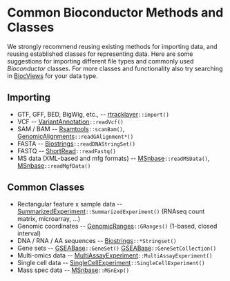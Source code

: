 # Common Bioconductor Methods and Classes

We strongly recommend reusing existing methods for importing data, and
reusing established classes for representing data. Here are some
suggestions for importing different file types and commonly used
_Bioconductor_ classes. For more classes and functionality also try
searching in [BiocViews](/packages) for your data type.

## Importing

+ GTF, GFF, BED, BigWig, etc., -- [rtracklayer][]`::import()`
+ VCF -- [VariantAnnotation][]`::readVcf()`
+ SAM / BAM -- [Rsamtools][]`::scanBam()`,
  [GenomicAlignments][]`::readGAlignment*()`
+ FASTA -- [Biostrings][]`::readDNAStringSet()`
+ FASTQ -- [ShortRead][]`::readFastq()`
+ MS data (XML-based and mfg formats) -- [MSnbase][]`::readMSData()`,
  [MSnbase][]`::readMgfData()`

## Common Classes

+ Rectangular feature x sample data --
  [SummarizedExperiment][]`::SummarizedExperiment()` (RNAseq count
  matrix, microarray, ...)
+ Genomic coordinates -- [GenomicRanges][]`::GRanges()` (1-based,
  closed interval)
+ DNA / RNA / AA sequences -- [Biostrings][]`::*Stringset()`
+ Gene sets -- [GSEABase][]`::GeneSet()`
  [GSEABase][]`::GeneSetCollection()`
+ Multi-omics data --
  [MultiAssayExperiment][]`::MultiAssayExperiment()`
+ Single cell data --
  [SingleCellExperiment][]`::SingleCellExperiment()`
+ Mass spec data -- [MSnbase][]`::MSnExp()`

[rtracklayer]: https://bioconductor.org/packages/rtracklayer
[Biostrings]: https://bioconductor.org/packages/Biostrings
[Rsamtools]: https://bioconductor.org/packages/Rsamtools
[GenomicAlignments]: https://bioconductor.org/packages/GenomicAlignments
[VariantAnnotation]: https://bioconductor.org/packages/VariantAnnotation
[ShortRead]: https://bioconductor.org/packages/ShortRead
[MSnbase]: https://bioconductor.org/packages/MSnbase
[SummarizedExperiment]: https://bioconductor.org/packages/SummarizedExperiment
[GenomicRanges]: https://bioconductor.org/packages/GenomicRanges
[GSEABase]: https://bioconductor.org/packages/GSEABase
[MultiAssayExperiment]: https://bioconductor.org/packages/MultiAssayExperiment
[SingleCellExperiment]: https://bioconductor.org/packages/SingleCellExperiment
